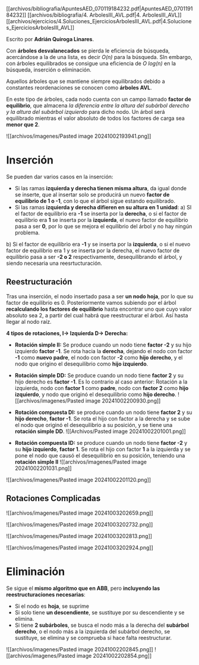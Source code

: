 [[archivos/bibliografia/ApuntesAED_070119184232.pdf|ApuntesAED_070119184232]]
[[archivos/bibliografia/4. ArbolesIII_AVL.pdf|4. ArbolesIII_AVL]]
[[archivos/ejercicios/4.Soluciones_EjerciciosArbolesIII_AVL.pdf|4.Soluciones_EjerciciosArbolesIII_AVL]]

Escrito por **Adrián Quiroga Linares**.

Con **árboles desvalanecados** se pierda le eficiencia de búsqueda, acercándose a la de una lista, es decir *O(n)* para la búsqueda. SIn embargo, con árboles equilibrados se consigue una eficiencia de *O log(n)* en la búsqueda, inserción o eliminación.

Aquellos árboles que se mantiene siempre equilibrados debido a constantes reordenaciones se conocen como **árboles AVL**. 

En este tipo de árboles, cada nodo cuenta con un campo llamado **factor de equilibrio**, que almacena *la diferencia entre la altura del subárbol derecho y la altura del subárbol izquierdo* para dicho nodo. Un árbol será equilibrado mientras el valor absoluto de todos los factores de carga sea **menor que 2**.

![[archivos/imagenes/Pasted image 20241002193941.png]]

# Inserción
Se pueden dar varios casos en la inserción:
- Si las ramas **izquierda y derecha tienen misma altura**, da igual donde se inserte, que al insertar solo se producirá un nuevo **factor de equilibrio de 1 o -1**, con lo que el árbol sigue estando equilibrado.
- Si las ramas **izquierda y derecha difieren en su altura en 1 unidad**: 
a) SI el factor de equilibrio era **-1** se inserta por la **derecha**, o si el factor de equilibrio era **1** se inserta por la **izquierda**, el nuevo factor de equilibrio pasa a ser **0**, por lo que se mejora el equilibrio del árbol y no hay ningún problema.

b) Si el factor de equilibrio era **-1** y se inserta por la **izquierda**, o si el nuevo factor de equilibrio era 1 y se inserta por la derecha, el nuevo factor de equilibrio pasa a ser **-2 o 2** respectivamente, desequilibrando el árbol, y siendo necesaria una reesrtucturación.

## Reestructuración
Tras una inserción, el nodo insertado pasa a ser **un nodo hoja**, por lo que su factor de equilibrio es 0. Posteriormente vamos subiendo por el árbol **recalculando los factores de equilibrio** hasta encontrar uno que cuyo valor absoluto sea 2, a partir del cual habrá que reestructurar el árbol. Así hasta llegar al nodo raíz.

**4 tipos de rotaciones, I-> Izquierda  D-> Derecha:**
- **Rotación simple II:** Se produce cuando un nodo tiene **factor -2** y su hijo izquierdo **factor -1**. Se rota hacia la **derecha**, dejando el nodo con factor **-1** como **nuevo padre**, el nodo con factor **-2** como **hijo derecho**, y el nodo que origino el desequilibrio como **hijo izquierdo**.
- **Rotación simple DD:** Se produce cuando un nodo tiene **factor 2** y su hijo derecho es **factor -1**. Es lo contrario al caso anterior: Rotación a la izquierda, nodo con **factor 1** como **padre**, nodo con **factor 2** como **hijo izquierdo**, y nodo que originó el desequilibrio como **hijo derecho**.
![[archivos/imagenes/Pasted image 20241002200930.png]]

- **Rotación compuesta DI:** se produce cuando un nodo tiene **factor 2** y su **hijo derecho**, **factor -1**. Se rota el hijo con factor a la derecha y se sube el nodo que originó el desequilibrio a su posición, y se tiene una **rotación simple DD**.
![[Archivos/Pasted image 20241002201001.png]]
- **Rotación compuesta ID:** se produce cuando un nodo tiene **factor -2** y su **hijo izquierdo**, **factor 1**. Se rota el hijo con factor **1** a la izquierda y se pone el nodo que causó el desequilibrio en su posición, teniendo una **rotación simple II**
![[archivos/imagenes/Pasted image 20241002201031.png]]

![[archivos/imagenes/Pasted image 20241002201120.png]]


## Rotaciones Complicadas
![[archivos/imagenes/Pasted image 20241003202659.png]]

![[archivos/imagenes/Pasted image 20241003202732.png]]

![[archivos/imagenes/Pasted image 20241003202813.png]]

![[archivos/imagenes/Pasted image 20241003202924.png]]
# Eliminación
Se sigue el **mismo algoritmo que en ABB**, pero **incluyendo las reestructuraciones necesarias**:
- Si el nodo es **hoja**, se suprime
- Si solo tiene **un descendiente**, se sustituye por su descendiente y se elimina.
- Si tiene **2 subárboles**, se busca el nodo más a la derecha del **subárbol derecho**, o el nodo más a la izquierda del subárbol derecho, se sustituye, se elimina y se comprueba si hace falta reestructurar.

![[archivos/imagenes/Pasted image 20241002202845.png]]
![[archivos/imagenes/Pasted image 20241002202854.png]]